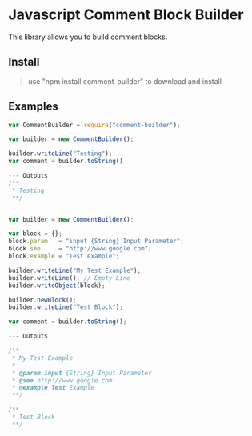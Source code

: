 # Javascript Comment Block Builder

This library allows you to build comment blocks. 

## Install

> use "npm install comment-builder" to download and install

## Examples
``` javascript
var CommentBuilder = require("comment-builder");

var builder	= new CommentBuilder();

builder.writeLine("Testing");
var comment = builder.toString()

--- Outputs
/**
 * Testing
 **/


var builder	= new CommentBuilder();

var block = {};
block.param   = "input {String} Input Parameter"; 
block.see     = "http://www.google.com";
block.example = "Test example";

builder.writeLine("My Test Example");
builder.writeLine(); // Empty Line
builder.writeObject(block);

builder.newBlock();
builder.writeLine("Test Block");

var comment = builder.toString();

--- Outputs

/**
 * My Test Example
 *
 * @param input {String} Input Parameter
 * @see http://www.google.com
 * @example Test Example
 **/

/**
 * Test Block
 **/

```